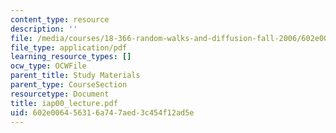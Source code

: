 ```yaml
---
content_type: resource
description: ''
file: /media/courses/18-366-random-walks-and-diffusion-fall-2006/602e006456316a747aed3c454f12ad5e_iap00_lecture.pdf
file_type: application/pdf
learning_resource_types: []
ocw_type: OCWFile
parent_title: Study Materials
parent_type: CourseSection
resourcetype: Document
title: iap00_lecture.pdf
uid: 602e0064-5631-6a74-7aed-3c454f12ad5e
---
```

